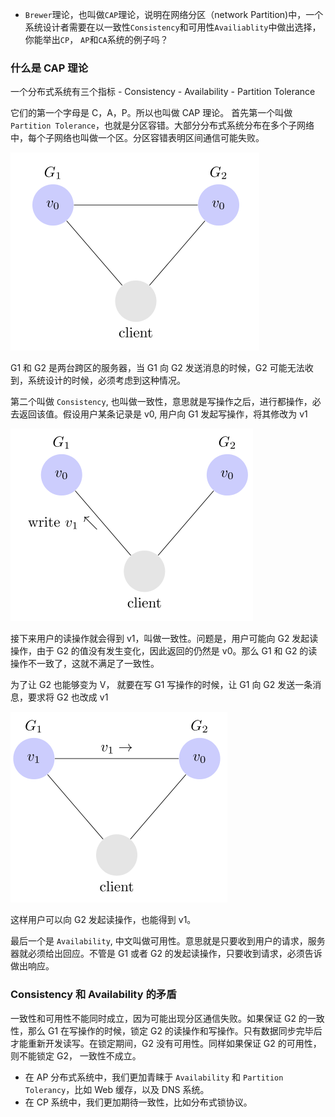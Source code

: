 - `Brewer`理论，也叫做`CAP`理论，说明在网络分区（network Partition)中，一个系统设计者需要在以一致性`Consistency`和可用性`Availiablity`中做出选择，你能举出`CP`， `AP`和`CA`系统的例子吗？

### 什么是 CAP 理论

一个分布式系统有三个指标 
    - Consistency
    - Availability
    - Partition Tolerance

它们的第一个字母是 C，A，P。所以也叫做 CAP 理论。
首先第一个叫做 `Partition Tolerance`，也就是分区容错。大部分分布式系统分布在多个子网络中，每个子网络也叫做一个区。分区容错表明区间通信可能失败。

![](./images/partitionSync.png)

G1 和 G2 是两台跨区的服务器，当 G1 向 G2 发送消息的时候，G2 可能无法收到，系统设计的时候，必须考虑到这种情况。

第二个叫做 `Consistency`, 也叫做一致性，意思就是写操作之后，进行都操作，必去返回该值。假设用户某条记录是 v0, 用户向 G1 发起写操作，将其修改为 v1

![](./images/consistency1.png)

接下来用户的读操作就会得到 v1，叫做一致性。问题是，用户可能向 G2 发起读操作，由于 G2 的值没有发生变化，因此返回的仍然是 v0。那么 G1 和 G2 的读操作不一致了，这就不满足了一致性。

为了让 G2 也能够变为 V， 就要在写 G1 写操作的时候，让 G1 向 G2 发送一条消息，要求将 G2 也改成 v1

![](./images/consistency3.png)

这样用户可以向 G2 发起读操作，也能得到 v1。

最后一个是 `Availability`, 中文叫做可用性。意思就是只要收到用户的请求，服务器就必须给出回应。不管是 G1 或者 G2 的发起读操作，只要收到请求，必须告诉做出响应。

### Consistency 和 Availability 的矛盾

一致性和可用性不能同时成立，因为可能出现分区通信失败。如果保证 G2 的一致性，那么 G1 在写操作的时候，锁定 G2 的读操作和写操作。只有数据同步完毕后才能重新开发读写。在锁定期间，G2 没有可用性。同样如果保证 G2 的可用性，则不能锁定 G2， 一致性不成立。


- 在 AP 分布式系统中，我们更加青睐于 `Availability` 和 `Partition Tolerancy`，比如 Web 缓存，以及 DNS 系统。
- 在 CP 系统中，我们更加期待一致性，比如分布式锁协议。